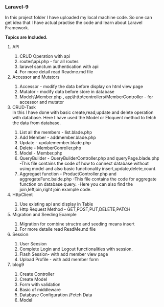<h3> Laravel-9 </h3>

<p>In this project folder I have uploaded my local machine code. So one can get idea that I have actual practise the code and learn about Laravel Framework.</p>

<b>Topics are Included.</b>
<ol>
<li>API</li>
<ol>
  <li> CRUD Operation with api
  <li>routes\api.php - for all routes
  <li> laravel sanctum authentication with api
  <li> For more detail read Readme.md file
</ol>

<li>Accessor and Mutators</li>
  <ol><li> Accessor - modify the data before display on html view page
  <li> Mutator -  modify data before store in database
  <li> Models\Member.php , app\http\controllers\MemberController - for accessor and mutator
</ol>

<li>CRUD-Task</li>
 In this I have done with basic create,read,update and delete operation with database.
 Here I have used the Model or Eloquent method to fetch the data from database.
  <ol>
  <li> List all the members - list.blade.php
  <li> Add Member - addmember.blade.php
  <li> Update - updatemember.blade.php
  <li> Delete - MemberConroller.php
  <li> Model - Member.php
  <li> QueryBuilder - QueryBuilderController.php and queryPage.blade.php 
      -This file contains the code of  how to connect database without using model and also basic functionality insert,update,delete,count.
  <li> Aggregaet function - ProductController.php and aggregateFunc.balde.php
    -This file contains the code for aggregate function on database query.
    -Here you can also find the join,leftjoin,right join example code.
</ol>

<li>HttpClient</li>
<ol>
  <li> Use existing api and display in Table
  <li> Http Request Method - GET,POST,PUT,DELETE,PATCH
</ol>

<li>Migration and Seeding Example</li>
  <ol>
  <li> Migration for combine structre and seeding means insert
  <li> For more detaile read ReadMe.md file
  </ol>

<li>Session</li>
 <ol>
  <li> User Seesion
  <li> Complete Login and Logout functionalities with session.
  <li> Flash Session- with add member view page 
  <li> Upload Profile - with add member form
  </ol>
 
 <li>blog9</li>
 <ol>
  <li> Create Controller
  <li> Create Model
  <li> Form with validation
  <li> Basic of middleware
  <li> Database Configuration /Fetch Data
  <li> Model
</ol>
  </ol>